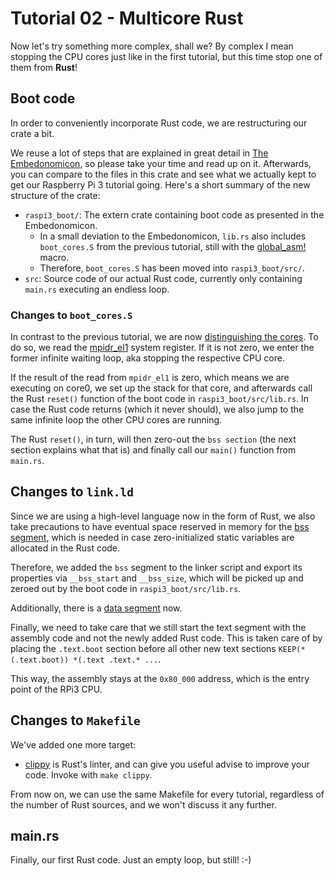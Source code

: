 # Tutorial 02 - Multicore Rust

Now let's try something more complex, shall we? By complex I mean stopping the
CPU cores just like in the first tutorial, but this time stop one of them from
**Rust**!

## Boot code

In order to conveniently incorporate Rust code, we are restructuring our crate a
bit.

We reuse a lot of steps that are explained in great detail in [The
Embedonomicon][nom], so please take your time and read up on it. Afterwards, you
can compare to the files in this crate and see what we actually kept to get our
Raspberry Pi 3 tutorial going. Here's a short summary of the new structure of
the crate:

  - `raspi3_boot/`: The extern crate containing boot code as presented in the
    Embedonomicon.
    - In a small deviation to the Embedonomicon, `lib.rs` also includes
      `boot_cores.S` from the previous tutorial, still with the
      [global_asm!][gasm] macro.
    - Therefore, `boot_cores.S` has been moved into `raspi3_boot/src/`.
  - `src`: Source code of our actual Rust code, currently only containing
    `main.rs` executing an endless loop.

[nom]: https://rust-embedded.github.io/embedonomicon/
[gasm]: https://doc.rust-lang.org/unstable-book/language-features/global-asm.html

### Changes to `boot_cores.S`

In contrast to the previous tutorial, we are now [distinguishing the
cores][dist]. To do so, we read the [mpidr_el1][mpdir] system register. If it is
not zero, we enter the former infinite waiting loop, aka stopping the respective
CPU core.

 If the result of the read from `mpidr_el1` is zero, which means we are
 executing on core0, we set up the stack for that core, and afterwards call the
 Rust `reset()` function of the boot code in `raspi3_boot/src/lib.rs`. In case
 the Rust code returns (which it never should), we also jump to the same
 infinite loop the other CPU cores are running.

 The Rust `reset()`, in turn, will then zero-out the `bss section` (the next
 section explains what that is) and finally call our `main()` function from
 `main.rs`.

[dist]: http://infocenter.arm.com/help/index.jsp?topic=/com.arm.doc.den0024a/CFHCIDCH.html
[mpdir]: http://infocenter.arm.com/help/index.jsp?topic=/com.arm.doc.ddi0500g/BABHBJCI.html

## Changes to `link.ld`

Since we are using a high-level language now in the form of Rust, we also take
precautions to have eventual space reserved in memory for the [bss
segment][bss], which is needed in case zero-initialized static variables are
allocated in the Rust code.

[bss]: https://en.wikipedia.org/wiki/.bss

Therefore, we added the `bss` segment to the linker script and export its
properties via `__bss_start` and `__bss_size`, which will be picked up and
zeroed out by the boot code in `raspi3_boot/src/lib.rs`.

Additionally, there is a [data segment][data] now.

[data]: https://en.wikipedia.org/wiki/Data_segment

Finally, we need to take care that we still start the text segment with the
assembly code and not the newly added Rust code. This is taken care of by
placing the `.text.boot` section before all other new text sections
`KEEP(*(.text.boot)) *(.text .text.* ...`.

This way, the assembly stays at the `0x80_000` address, which is the entry point
of the RPi3 CPU.

## Changes to `Makefile`

We've added one more target:
- [clippy] is Rust's linter, and can give you useful advise to improve your
  code. Invoke with `make clippy`.

[clippy]: https://github.com/rust-lang-nursery/rust-clippy

From now on, we can use the same Makefile for every tutorial, regardless of the
number of Rust sources, and we won't discuss it any further.

## main.rs

Finally, our first Rust code. Just an empty loop, but still! :-)
